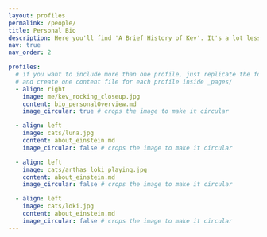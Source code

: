 ```yaml
---
layout: profiles
permalink: /people/
title: Personal Bio
description: Here you'll find 'A Brief History of Kev'. It's a lot less enlightening than a similarly named book by a genius. Well, unless you like cats as much I do.
nav: true
nav_order: 2

profiles:
  # if you want to include more than one profile, just replicate the following block
  # and create one content file for each profile inside _pages/
  - align: right
    image: me/kev_rocking_closeup.jpg
    content: bio_personalOverview.md
    image_circular: true # crops the image to make it circular

  - align: left
    image: cats/luna.jpg
    content: about_einstein.md
    image_circular: false # crops the image to make it circular

  - align: left
    image: cats/arthas_loki_playing.jpg
    content: about_einstein.md
    image_circular: false # crops the image to make it circular

  - align: left
    image: cats/loki.jpg
    content: about_einstein.md
    image_circular: false # crops the image to make it circular
---
```

